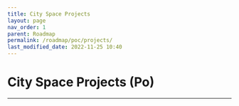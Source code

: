 ```yaml
---
title: City Space Projects
layout: page
nav_order: 1
parent: Roadmap
permalink: /roadmap/poc/projects/
last_modified_date: 2022-11-25 10:40
---
```


# City Space Projects (Po)

----------------

